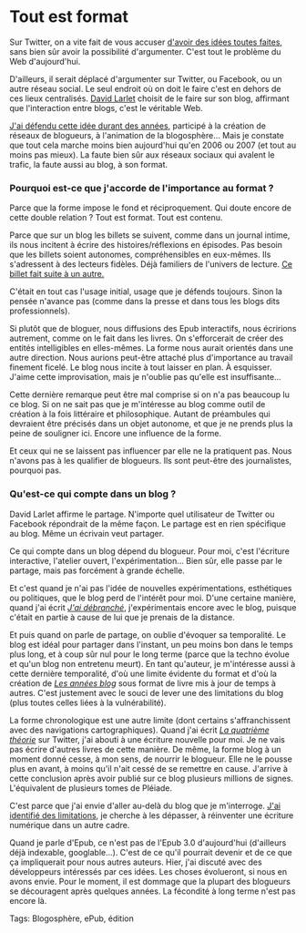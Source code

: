 # Tout est format

Sur Twitter, on a vite fait de vous accuser [d'avoir des idées toutes faites](https://twitter.com/davidbgk/status/293419601109348353), sans bien sûr avoir la possibilité d'argumenter. C'est tout le problème du Web d'aujourd'hui.

D'ailleurs, il serait déplacé d'argumenter sur Twitter, ou Facebook, ou un autre réseau social. Le seul endroit où on doit le faire c'est en dehors de ces lieux centralisés. [David Larlet](https://larlet.fr/david/blog/2013/blogs-epubs/) choisit de le faire sur son blog, affirmant que l'interaction entre blogs, c'est le véritable Web.

[J'ai défendu cette idée durant des années](/tag/blogosphere/), participé à la création de réseaux de blogueurs, à l'animation de la blogosphère… Mais je constate que tout cela marche moins bien aujourd'hui qu'en 2006 ou 2007 (et tout au moins pas mieux). La faute bien sûr aux réseaux sociaux qui avalent le trafic, la faute aussi au blog, à son format.

### Pourquoi est-ce que j'accorde de l'importance au format ?

Parce que la forme impose le fond et réciproquement. Qui doute encore de cette double relation ? Tout est format. Tout est contenu.

Parce que sur un blog les billets se suivent, comme dans un journal intime, ils nous incitent à écrire des histoires/réflexions en épisodes. Pas besoin que les billets soient autonomes, compréhensibles en eux-mêmes. Ils s'adressent à des lecteurs fidèles. Déjà familiers de l'univers de lecture. [Ce billet fait suite à un autre.](/2013/01/21/le-blog-une-pratique-depassee/)

C'était en tout cas l'usage initial, usage que je défends toujours. Sinon la pensée n'avance pas (comme dans la presse et dans tous les blogs dits professionnels).

Si plutôt que de bloguer, nous diffusions des Epub interactifs, nous écririons autrement, comme on le fait dans les livres. On s'efforcerait de créer des entités intelligibles en elles-mêmes. La forme nous aurait orientés dans une autre direction. Nous aurions peut-être attaché plus d'importance au travail finement ficelé. Le blog nous incite à tout laisser en plan. À esquisser. J'aime cette improvisation, mais je n'oublie pas qu'elle est insuffisante…

Cette dernière remarque peut être mal comprise si on n'a pas beaucoup lu ce blog. Si on ne sait pas que je m'intéresse au blog comme outil de création à la fois littéraire et philosophique. Autant de préambules qui devraient être précisés dans un objet autonome, et que je ne prends plus la peine de souligner ici. Encore une influence de la forme.

Et ceux qui ne se laissent pas influencer par elle ne la pratiquent pas. Nous n'avons pas à les qualifier de blogueurs. Ils sont peut-être des journalistes, pourquoi pas.

### Qu'est-ce qui compte dans un blog ?

David Larlet affirme le partage. N'importe quel utilisateur de Twitter ou Facebook répondrait de la même façon. Le partage est en rien spécifique au blog. Même un écrivain veut partager.

Ce qui compte dans un blog dépend du blogueur. Pour moi, c'est l'écriture interactive, l'atelier ouvert, l'expérimentation… Bien sûr, elle passe par le partage, mais pas forcément à grande échelle.

Et c'est quand je n'ai pas l'idée de nouvelles expérimentations, esthétiques ou politiques, que le blog perd de l'intérêt pour moi. D'une certaine manière, quand j'ai écrit [*J'ai débranché*](/jai-debranche/), j'expérimentais encore avec le blog, puisque c'était en partie à cause de lui que je prenais de la distance.

Et puis quand on parle de partage, on oublie d'évoquer sa temporalité. Le blog est idéal pour partager dans l'instant, un peu moins bon dans le temps plus long, et à coup sûr nul pour le long terme (parce que la techno évolue et qu'un blog non entretenu meurt). En tant qu'auteur, je m'intéresse aussi à cette dernière temporalité, d'où une limite évidente du format et d'où la création de [*Les années blog*](/les-annees-blog/) sous format de livre mis à jour de temps à autres. C'est justement avec le souci de lever une des limitations du blog (plus toutes celles liées à la vulnérabilité).

La forme chronologique est une autre limite (dont certains s'affranchissent avec des navigations cartographiques). Quand j'ai écrit [*La quatrième théorie*](/la-quatrieme-theorie/) sur Twitter, j'ai abouti à une écriture nouvelle pour moi. Je ne vais pas écrire d'autres livres de cette manière. De même, la forme blog à un moment donné cesse, à mon sens, de nourrir le blogueur. Elle ne le pousse plus en avant, à moins qu'il n'ait cessé de se remettre en cause. J'arrive à cette conclusion après avoir publié sur ce blog plusieurs millions de signes. L'équivalent de plusieurs tomes de Pléiade.

C'est parce que j'ai envie d'aller au-delà du blog que je m'interroge. [J'ai identifié des limitations](/2013/01/21/le-blog-une-pratique-depassee/), je cherche à les dépasser, à réinventer une écriture numérique dans un autre cadre.

Quand je parle d'Epub, ce n'est pas de l'Epub 3.0 d'aujourd'hui (d'ailleurs déjà indexable, googlable...). C'est de ce qu'il pourrait devenir et de ce que ça impliquerait pour nous autres auteurs. Hier, j'ai discuté avec des développeurs intéressés par ces idées. Les choses évolueront, si nous en avons envie. Pour le moment, il est dommage que la plupart des blogueurs se découragent après quelques années. La fécondité à long terme n'est pas encore là.

Tags: Blogosphère, ePub, édition